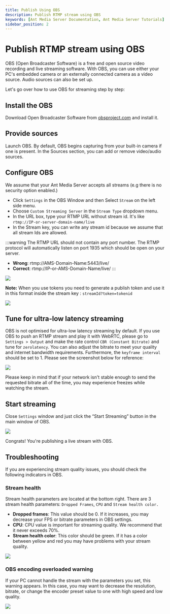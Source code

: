```yaml
---
title: Publish Using OBS 
description: Publish RTMP stream using OBS
keywords: [Ant Media Server Documentation, Ant Media Server Tutorials]
sidebar_position: 2
---
```


# Publish RTMP stream using OBS

OBS (Open Broadcaster Software) is a free and open source video recording and live streaming software. With OBS, you can use either your PC's embedded camera or an externally connected camera as a video source. Audio sources can also be set up.

Let's go over how to use OBS for streaming step by step:

## Install the OBS

Download Open Broadcaster Software from [obsproject.com](https://obsproject.com/) and install it. 

## Provide sources

Launch OBS. By default, OBS begins capturing from your built-in camera if one is present. In the Sources section, you can add or remove video/audio sources.

## Configure OBS

We assume that your Ant Media Server accepts all streams (e.g there is no security option enabled.)

*   Click ```Settings``` in the OBS Window and then Select ```Stream``` on the left side menu.
*   Choose ```Custom Streaming Server``` in the ```Stream Type``` dropdown menu.
*   In the URL box, type your RTMP URL without stream id. It's like ```rtmp://IP-or-server-domain-name/live```
*   In the Stream key, you can write any stream id because we assume that all stream Ids are allowed.

:::warning
The RTMP URL should not contain any port number. The RTMP protocol will automatically listen on port 1935 which should be open on your server.

 - **Wrong**: rtmp://AMS-Domain-Name:5443/live/
 - **Correct**:   rtmp://IP-or-AMS-Domain-Name/live/
:::

![](@site/static/img/obs-rtmp-image/OBS-Stream.png)

**Note:** When you use tokens you need to generate a publish token and use it in this format inside the stream key : ```streamId?token=tokenid```

![](@site/static/img/obs-rtmp-image/OBS-Stream-Token.png)

## Tune for ultra-low latency streaming

OBS is not optimised for ultra-low latency streaming by default. If you use OBS to push an RTMP stream and play it with WebRTC, please go to ```Settings > Output``` and make the rate control ```CBR (Constant Bitrate)``` and tune for ```zerolatency```. You can also adjust the bitrate to meet your quality and internet bandwidth requirements. Furthermore, the ```keyframe interval``` should be set to 1.  Please see the screenshot below for reference:

![](@site/static/img/obs-rtmp-image/OBS-Output.png)

Please keep in mind that if your network isn't stable enough to send the requested bitrate all of the time, you may experience freezes while watching the stream.

## Start streaming

Close ```Settings``` window and just click the “Start Streaming” button in the main window of OBS.

![](@site/static/img/obs-rtmp-image/OBS-Start-Stream.png)

Congrats! You're publishing a live stream with OBS.

## Troubleshooting

If you are experiencing stream quality issues, you should check the following indicators in OBS.

### Stream health

Stream health parameters are located at the bottom right. There are 3 stream health parameters: ```Dropped Frames```, ```CPU``` and ```Stream health color.``` 

*   **Dropped frames**: This value should be 0. If it increases, you may decrease your FPS or bitrate parameters in OBS settings.
*   **CPU**: CPU value is important for streaming quality. We recommend that it never exceeds 70%.
*   **Stream health color**: This color should be green. If it has a color between yellow and red you may have problems with your stream quality.

![](@site/static/img/obs-rtmp-image/OBS-Status.png)

### OBS encoding overloaded warning

If your PC cannot handle the stream with the parameters you set, this warning appears. In this case, you may want to decrease the resolution, bitrate, or change the encoder preset value to one with high speed and low quality.

![](@site/static/img/obs-rtmp-image/OBS-Warning.png)
